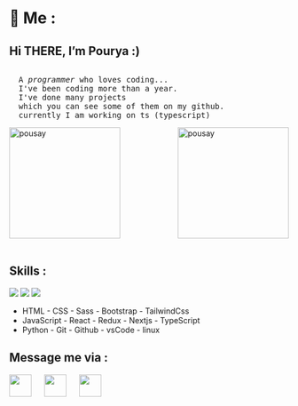 <h1>👋 Me : </h1>
<h2>Hi THERE, I’m Pourya  :)</h2 >

<div style='display:flex;'> 

<pre>
  A <em>programmer</em> who loves coding...
  I've been coding more than a year.
  I've done many projects
  which you can see some of them on my github.
  currently I am working on ts (typescript)
</pre>


  
<br/>
</div>

<div style='display:flex;justify-content: space-between;' >
  <img style='height:200px;'  src="https://github-readme-stats.vercel.app/api/top-langs?username=pousay&show_icons=true&locale=en&theme=dark&layout=compact" alt="pousay" />
  &nbsp;&nbsp;&nbsp;&nbsp;
  <img style='height:200px;' src="https://github-readme-stats.vercel.app/api?username=pousay&show_icons=true&locale=en&theme=tokyonight" alt="pousay" />
</div>
<br/>



<h2>Skills : </h2>
<img src="https://skillicons.dev/icons?i=html,css,sass,bootstrap,tailwindcss" />
<img src="https://skillicons.dev/icons?i=js,react,redux,nextjs,ts" />
<img src="https://skillicons.dev/icons?i=py,git,github,vscode,linux" />

<br/>

<ul>
  <li>HTML - CSS - Sass - Bootstrap - TailwindCss</li>
  <li>JavaScript - React - Redux - Nextjs - TypeScript</li>
  <li>Python - Git - Github - vsCode - linux</li>
</ul>


<h2>Message me via : </h2> 
<a href='https://t.me/Better_ring_fring'>
  <img align='left' style='height:40px;' src="https://upload.wikimedia.org/wikipedia/commons/thumb/8/82/Telegram_logo.svg/512px-Telegram_logo.svg.png?20220101141644" />
</a>
<a href='https://discordapp.com/users/837373420764790856'>
  <img align='left' style='margin-left:20px;height:40px;' src="https://skillicons.dev/icons?i=discord" />
</a>
<a href='https://www.instagram.com/p0urya.sh/'>
  <img align='left' style='margin-left:20px;height:40px;' src="https://skillicons.dev/icons?i=instagram" />
</a>
